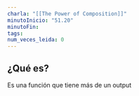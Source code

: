 ```yaml
---
charla: "[[The Power of Composition]]"
minutoInicio: "51.20"
minutoFin: 
tags: 
num_veces_leida: 0
---
```

## ¿Qué es?

Es una función que tiene más de un output